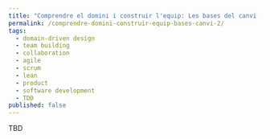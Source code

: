 ```yaml
---
title: "Comprendre el domini i construir l'equip: Les bases del canvi (II)"
permalink: /comprendre-domini-construir-equip-bases-canvi-2/
tags: 
  - domain-driven design
  - team building
  - collaboration
  - agile
  - scrum
  - lean
  - product
  - software development
  - TDD
published: false
---
```


TBD
